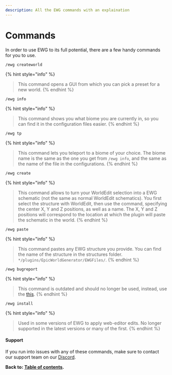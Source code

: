 ```yaml
---
description: All the EWG commands with an explaination
---
```


# Commands

In order to use EWG to its full potential, there are a few handy commands for you to use.

`/ewg createworld`

{% hint style="info" %}
> This command opens a GUI from which you can pick a preset for a new world.
{% endhint %}



`/ewg info`

{% hint style="info" %}
> This command shows you what biome you are currently in, so you can find it in the configuration files easier.
{% endhint %}



`/ewg tp`

{% hint style="info" %}
> This command lets you teleport to a biome of your choice. The biome name is the same as the one you get from `/ewg info`, and the same as the name of the file in the configurations.
{% endhint %}



`/ewg create`

{% hint style="info" %}
> This command allows to turn your WorldEdit selection into a EWG schematic \(not the same as normal WorldEdit schematics\). You first select the structure with WorldEdit, then use the command, specifying the center X, Y and Z positions, as well as a name. The X, Y and Z positions will correspond to the location at which the plugin will paste the schematic in the world.
{% endhint %}



`/ewg paste`

{% hint style="info" %}
> This command pastes any EWG structure you provide. You can find the name of the structure in the structures folder. `*/plugins/EpicWorldGenerator/EWGFiles/`.
{% endhint %}



`/ewg bugreport`

{% hint style="info" %}
> This command is outdated and should no longer be used, instead, use the [this](https://github.com/jonryf/EpicWorldGenerator-bugtracker/issues).
{% endhint %}



`/ewg install`

{% hint style="info" %}
> Used in some versions of EWG to apply web-editor edits. No longer supported in the latest versions or many of the first.
{% endhint %}

#### Support

If you run into issues with any of these commands, make sure to contact our support team on our [Discord](https://discord.gg/Jq3ecb3).

**Back to:** [**Table of contents**](https://docs.dynamic-bytes.com/table-of-contents)**.**

